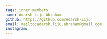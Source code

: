 ```yaml
---
tags: inner_members
name: Adarsh Liju Abraham
github: https://github.com/Adarsh-Liju
email: mailto:adarsh.liju.abraham@gmail.com
instagram:
---
```

